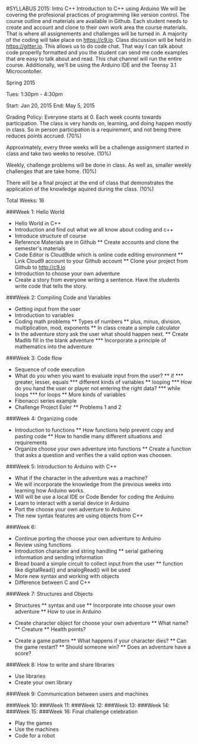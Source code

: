 #SYLLABUS 2015: Intro C++
Introduction to C++ using Arduino
We will be covering the profesional practices of programming like version control. The course outline and
materials are available in Github. Each student needs to create and account and clone to their own work area
the course materials. That is where all assignements and challenges will be turned in. A majority of the
coding will take place on https://c9.io. Class discussion will be held in https://gitter.io. This allows us
to do code chat. That way I can talk about code properlly formatted and you the student can send me code
examples that are easy to talk about and read. This chat channel will run the entire course. Additionally, we'll be using the Arduino IDE and the Teensy 3.1 Microcontoller.

Spring 2015

Tues: 1:30pm - 4:30pm

Start: Jan 20, 2015
End: May 5, 2015

Grading Policy:
Everyone starts at 0. Each week counts towards participation. The class is very hands on, learning, and doing
happen mostly in class. So in person participation is a requirement, and not being there reduces points accrued. (70%)

Approximately, every three weeks will be a challenge assignment started in class and take two weeks to resolve. (10%)

Weekly, challenge problems will be done in class. As well as, smaller weekly challenges that are take home. (10%)

There will be a final project at the end of class that demonstrates the application of the knowledge aquired during the class. (10%)

Total Weeks: 16

###Week 1: Hello World
* Hello World in C++
* Introduction and find out what we all know about coding and c++
* Introduce structure of course
* Reference Materials are in Github
** Create accounts and clone the semester's materials
* Code Editor is Cloud9ide which is online code editing environment
** Link Cloud9 account to your Github account
** Clone your project from Github to http://c9.io
* Introduction to choose your own adventure
* Create a story from everyone writing a sentence. Have the students write code that tells the story.

###Week 2: Compiling Code and Variables
* Getting input from the user
* Introduction to variables
* Coding math problems
** Types of numbers
** plus, minus, division, multiplication, mod, exponents
** In class create a simple calculator
* In the adventure story ask the user what should happen next.
** Create Madlib fill in the blank adventure
*** Incorporate a principle of mathematics into the adventure

###Week 3: Code flow
* Sequence of code execution
* What do you when you want to evaluate input from the user?
** if
*** greater, lesser, equals
*** different kinds of variables
** looping
*** How do you hand the user or player not entering the right data?
*** while loops
*** for loops
** More kinds of variables
* Fibonacci series example
* Challenge Project Euler
** Problems 1 and 2

###Week 4: Organizing code
* Introduction to functions
** How functions help prevent copy and pasting code
** How to handle many different situations and requirements
* Organize choose your own adventure into functions
** Create a function that asks a question and verifies the a valid option was choosen.


###Week 5: Introduction to Arduino with C++
* What if the character in the adventure was a machine?
* We will incorporate the knowledge from the previous weeks into learning how
Arduino works.
* Will will be use a local IDE or Code Bender for coding the Arduino
* Learn to interact with a serial device in Arduino
* Port the choose your own adventure to Arduino
* The new syntax features are using objects from C++

###Week 6:
* Continue porting the choose your own adventure to Arduino
* Review using functions
* Introduction character and string handling
** serial gathering information and sending information
* Bread board a simple circuit to collect input from the user
** function like digitalRead() and analogRead() will be used
* More new syntax and working with objects
* Difference between C and C++

###Week 7: Structures and Objects
* Structures
** syntax and use
** Incorporate into choose your own adventure
** How to use in Arduino
* Create character object for choose your own adventure
** What name?
** Creature
** Health points?

* Create a game pattern
** What happens if your character dies?
** Can the game restart?
** Should someone win?
** Does an adventure have a score?

###Week 8: How to write and share libraries
* Use libraries
* Create your own library

###Week 9: Communication between users and machines

###Week 10:
###Week 11:
###Week 12:
###Week 13:
###Week 14:
###Week 15:
###Week 16: Final challenge celebration
* Play the games
* Use the machines
* Code for a robot
